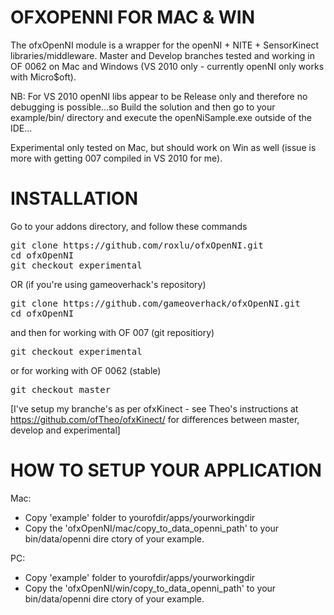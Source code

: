 OFXOPENNI FOR MAC & WIN
=======================
The ofxOpenNI module is a wrapper for the openNI + NITE + SensorKinect 
libraries/middleware. Master and Develop branches tested and working in OF 0062 on Mac and Windows (VS 2010 only - currently openNI only works with Micro$oft).


NB: For VS 2010 openNI libs appear to be Release only and therefore no debugging is possible...so Build the solution and then go to your example/bin/ directory and execute the openNiSample.exe outside of the IDE...

Experimental only tested on Mac, but should work on Win as well (issue is more with getting 007 compiled in VS 2010 for me).

INSTALLATION
============
Go to your addons directory, and follow these commands

<pre>
git clone https://github.com/roxlu/ofxOpenNI.git
cd ofxOpenNI
git checkout experimental
</pre>

OR (if you're using gameoverhack's repository)

<pre>
git clone https://github.com/gameoverhack/ofxOpenNI.git
cd ofxOpenNI
</pre>

and then for working with OF 007 (git repositiory)

<pre>
git checkout experimental
</pre>

or for working with OF 0062 (stable)

<pre>
git checkout master
</pre>

[I've setup my branche's as per ofxKinect - see Theo's instructions
at https://github.com/ofTheo/ofxKinect/ for differences between master, develop and experimental]

HOW TO SETUP YOUR APPLICATION
==============================

Mac:

- Copy 'example' folder to yourofdir/apps/yourworkingdir
- Copy the 'ofxOpenNI/mac/copy_to_data_openni_path' to your bin/data/openni dire
ctory of your example.

PC:

- Copy 'example' folder to yourofdir/apps/yourworkingdir
- Copy the 'ofxOpenNI/win/copy_to_data_openni_path' to your bin/data/openni dire
ctory of your example.

